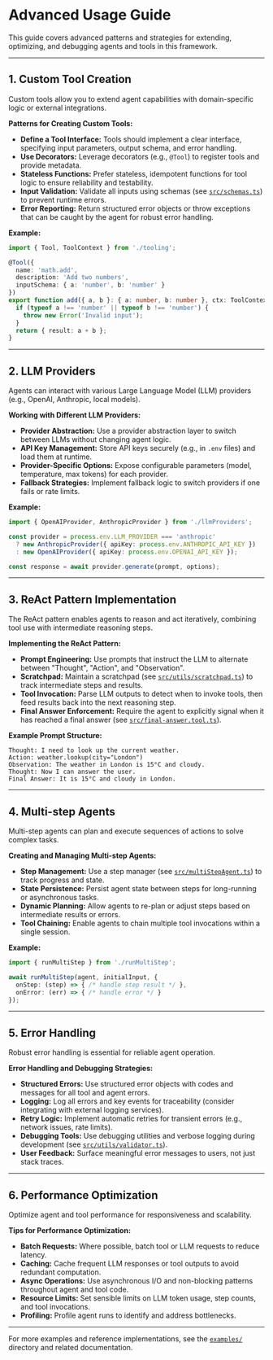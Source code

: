 # Advanced Usage Guide

This guide covers advanced patterns and strategies for extending, optimizing, and debugging agents and tools in this framework.

---

## 1. Custom Tool Creation

Custom tools allow you to extend agent capabilities with domain-specific logic or external integrations.

**Patterns for Creating Custom Tools:**
- **Define a Tool Interface:** Tools should implement a clear interface, specifying input parameters, output schema, and error handling.
- **Use Decorators:** Leverage decorators (e.g., `@Tool`) to register tools and provide metadata.
- **Stateless Functions:** Prefer stateless, idempotent functions for tool logic to ensure reliability and testability.
- **Input Validation:** Validate all inputs using schemas (see [`src/schemas.ts`](src/schemas.ts:1)) to prevent runtime errors.
- **Error Reporting:** Return structured error objects or throw exceptions that can be caught by the agent for robust error handling.

**Example:**
```typescript
import { Tool, ToolContext } from './tooling';

@Tool({
  name: 'math.add',
  description: 'Add two numbers',
  inputSchema: { a: 'number', b: 'number' }
})
export function add({ a, b }: { a: number, b: number }, ctx: ToolContext) {
  if (typeof a !== 'number' || typeof b !== 'number') {
    throw new Error('Invalid input');
  }
  return { result: a + b };
}
```

---

## 2. LLM Providers

Agents can interact with various Large Language Model (LLM) providers (e.g., OpenAI, Anthropic, local models).

**Working with Different LLM Providers:**
- **Provider Abstraction:** Use a provider abstraction layer to switch between LLMs without changing agent logic.
- **API Key Management:** Store API keys securely (e.g., in `.env` files) and load them at runtime.
- **Provider-Specific Options:** Expose configurable parameters (model, temperature, max tokens) for each provider.
- **Fallback Strategies:** Implement fallback logic to switch providers if one fails or rate limits.

**Example:**
```typescript
import { OpenAIProvider, AnthropicProvider } from './llmProviders';

const provider = process.env.LLM_PROVIDER === 'anthropic'
  ? new AnthropicProvider({ apiKey: process.env.ANTHROPIC_API_KEY })
  : new OpenAIProvider({ apiKey: process.env.OPENAI_API_KEY });

const response = await provider.generate(prompt, options);
```

---

## 3. ReAct Pattern Implementation

The ReAct pattern enables agents to reason and act iteratively, combining tool use with intermediate reasoning steps.

**Implementing the ReAct Pattern:**
- **Prompt Engineering:** Use prompts that instruct the LLM to alternate between "Thought", "Action", and "Observation".
- **Scratchpad:** Maintain a scratchpad (see [`src/utils/scratchpad.ts`](src/utils/scratchpad.ts:1)) to track intermediate steps and results.
- **Tool Invocation:** Parse LLM outputs to detect when to invoke tools, then feed results back into the next reasoning step.
- **Final Answer Enforcement:** Require the agent to explicitly signal when it has reached a final answer (see [`src/final-answer.tool.ts`](src/final-answer.tool.ts:1)).

**Example Prompt Structure:**
```
Thought: I need to look up the current weather.
Action: weather.lookup(city="London")
Observation: The weather in London is 15°C and cloudy.
Thought: Now I can answer the user.
Final Answer: It is 15°C and cloudy in London.
```

---

## 4. Multi-step Agents

Multi-step agents can plan and execute sequences of actions to solve complex tasks.

**Creating and Managing Multi-step Agents:**
- **Step Management:** Use a step manager (see [`src/multiStepAgent.ts`](src/multiStepAgent.ts:1)) to track progress and state.
- **State Persistence:** Persist agent state between steps for long-running or asynchronous tasks.
- **Dynamic Planning:** Allow agents to re-plan or adjust steps based on intermediate results or errors.
- **Tool Chaining:** Enable agents to chain multiple tool invocations within a single session.

**Example:**
```typescript
import { runMultiStep } from './runMultiStep';

await runMultiStep(agent, initialInput, {
  onStep: (step) => { /* handle step result */ },
  onError: (err) => { /* handle error */ }
});
```

---

## 5. Error Handling

Robust error handling is essential for reliable agent operation.

**Error Handling and Debugging Strategies:**
- **Structured Errors:** Use structured error objects with codes and messages for all tool and agent errors.
- **Logging:** Log all errors and key events for traceability (consider integrating with external logging services).
- **Retry Logic:** Implement automatic retries for transient errors (e.g., network issues, rate limits).
- **Debugging Tools:** Use debugging utilities and verbose logging during development (see [`src/utils/validator.ts`](src/utils/validator.ts:1)).
- **User Feedback:** Surface meaningful error messages to users, not just stack traces.

---

## 6. Performance Optimization

Optimize agent and tool performance for responsiveness and scalability.

**Tips for Performance Optimization:**
- **Batch Requests:** Where possible, batch tool or LLM requests to reduce latency.
- **Caching:** Cache frequent LLM responses or tool outputs to avoid redundant computation.
- **Async Operations:** Use asynchronous I/O and non-blocking patterns throughout agent and tool code.
- **Resource Limits:** Set sensible limits on LLM token usage, step counts, and tool invocations.
- **Profiling:** Profile agent runs to identify and address bottlenecks.

---

For more examples and reference implementations, see the [`examples/`](examples/:1) directory and related documentation.